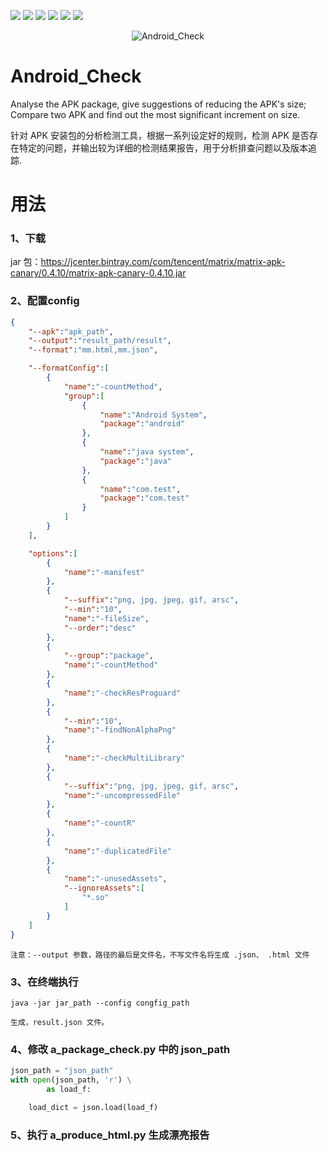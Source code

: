 <a href="https://travis-ci.org/onevcat/FengNiao"><img src="https://img.shields.io/travis/onevcat/FengNiao/master.svg"></a>
<a href="https://swift.org/package-manager/"><img src="https://img.shields.io/badge/swift-4.0-brightgreen.svg"/></a>
<a href="https://swift.org/package-manager/"><img src="https://img.shields.io/badge/SPM-ready-orange.svg"></a>
<a href="https://raw.githubusercontent.com/onevcat/Kingfisher/master/LICENSE"><img src="https://img.shields.io/cocoapods/l/Kingfisher.svg?style=flat"></a>
<a href="https://swift.org/package-manager/"><img src="https://img.shields.io/badge/platform-macos%20|%20Linux-blue.svg"/></a>
<a href="https://codecov.io/gh/onevcat/Hedwig"><img src="https://codecov.io/gh/onevcat/Hedwig/branch/master/graph/badge.svg"/></a>
</p>

<p align="center">
<img src="https://github.com/xinzhen2015/Android_Check/blob/master/Android_package_check/屏幕快照%202019-03-04%20下午5.25.09.png" alt="Android_Check" title="Android_Check"/>
</p>



# Android_Check
Analyse the APK package, give suggestions of reducing the APK's size; Compare two APK and find out the most significant increment on size.

针对 APK 安装包的分析检测工具，根据一系列设定好的规则，检测 APK 是否存在特定的问题，并输出较为详细的检测结果报告，用于分析排查问题以及版本追踪.


# 用法


### 1、下载

jar 包：https://jcenter.bintray.com/com/tencent/matrix/matrix-apk-canary/0.4.10/matrix-apk-canary-0.4.10.jar  

### 2、配置config

```json
{
    "--apk":"apk_path",
    "--output":"result_path/result",
    "--format":"mm.html,mm.json",

    "--formatConfig":[
        {
            "name":"-countMethod",
            "group":[
                {
                    "name":"Android System",
                    "package":"android"
                },
                {
                    "name":"java system",
                    "package":"java"
                },
                {
                    "name":"com.test",
                    "package":"com.test"
                }
            ]
        }
    ],

    "options":[
        {
            "name":"-manifest"
        },
        {
            "--suffix":"png, jpg, jpeg, gif, arsc",
            "--min":"10",
            "name":"-fileSize",
            "--order":"desc"
        },
        {
            "--group":"package",
            "name":"-countMethod"
        },
        {
            "name":"-checkResProguard"
        },
        {
            "--min":"10",
            "name":"-findNonAlphaPng"
        },
        {
            "name":"-checkMultiLibrary"
        },
        {
            "--suffix":"png, jpg, jpeg, gif, arsc",
            "name":"-uncompressedFile"
        },
        {
            "name":"-countR"
        },
        {
            "name":"-duplicatedFile"
        },
        {
            "name":"-unusedAssets",
            "--ignoreAssets":[
                "*.so"
            ]
        }
    ]
}
```
```
注意：--output 参数，路径的最后是文件名，不写文件名将生成 .json、 .html 文件
```
### 3、在终端执行 

```
java -jar jar_path --config congfig_path
```

```
生成，result.json 文件。
```
### 4、修改 a_package_check.py 中的 json_path

```python
json_path = "json_path"
with open(json_path, 'r') \
        as load_f:

    load_dict = json.load(load_f)
```

### 5、执行 a_produce_html.py 生成漂亮报告

